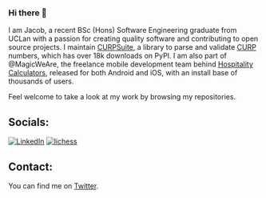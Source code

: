 ### Hi there 🐙
I am Jacob, a recent BSc (Hons) Software Engineering graduate from UCLan with a passion for creating quality software
and contributing to open source projects. I maintain [CURPSuite][curpsuite], a library to parse and validate [CURP][curp]
numbers, which has over 18k downloads on PyPI. I am also part of @MagicWeAre, the freelance mobile development team behind
[Hospitality Calculators][hcapp], released for both Android and iOS, with an install base of thousands of users.

Feel welcome to take a look at my work by browsing my repositories.


## Socials:
[![LinkedIn](https://img.shields.io/badge/-LinkedIn-blue?logo=linkedin&logoColor=white)](https://www.linkedin.com/in/sanjacob/)
[![lichess](https://img.shields.io/badge/-lichess-black?logo=lichess&logoColor=white)](https://lichess.org/@/sanjacob)


## Contact:
You can find me on [Twitter][twitter].


<!-- LINKS -->
[curpsuite]: https://github.com/jacobszpz/CURPSuite
[curp]: https://en.wikipedia.org/wiki/Unique_Population_Registry_Code
[twitter]: https://twitter.com/jacobszpz
[hcapp]: https://play.google.com/store/apps/details?id=uk.co.roslyns.stocktaking_calculator

<!--
Here are some ideas to get you started:

- 🔭 I’m currently working on ...
- 🌱 I’m currently learning ...
- 👯 I’m looking to collaborate on ...
- 🤔 I’m looking for help with ...
- 💬 Ask me about ...
- 📫 How to reach me: ...
- 😄 Pronouns: ...
- ⚡ Fun fact: ...
-->
